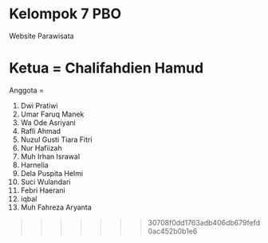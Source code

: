 # Kelompok 7 PBO

Website Parawisata

# Ketua = Chalifahdien Hamud

Anggota =

1. Dwi Pratiwi
2. Umar Faruq Manek
3. Wa Ode Asriyani
4. Rafli Ahmad
5. Nuzul Gusti Tiara Fitri
6. Nur Hafiizah
7. Muh Irhan Israwal
8. Harnelia
9. Dela Puspita Helmi
10. Suci Wulandari
11. Febri Haerani
12. iqbal
13. Muh Fahreza Aryanta

> > > > > > > 30708f0dd1763adb406db679fefd0ac452b0b1e6
